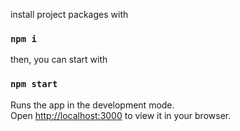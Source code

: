 
install project packages with
### `npm i`

then, you can start with
### `npm start`

Runs the app in the development mode.\
Open [http://localhost:3000](http://localhost:3000) to view it in your browser.

